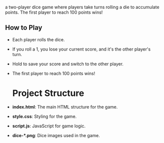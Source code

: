 a two-player dice game where players take turns rolling a die to accumulate points. The first player to reach 100 points wins!

## How to Play

- Each player rolls the dice.
- If you roll a 1, you lose your current score, and it's the other player's turn.
- Hold to save your score and switch to the other player.
- The first player to reach 100 points wins!

  # Project Structure

- **index.html**: The main HTML structure for the game.
- **style.css**: Styling for the game.
- **script.js**: JavaScript for game logic.
- **dice-*.png**: Dice images used in the game.
